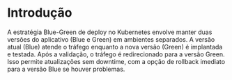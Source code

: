 # Introdução

A estratégia Blue-Green de deploy no Kubernetes envolve manter duas versões do aplicativo (Blue e Green) em ambientes separados. A versão atual (Blue) atende o tráfego enquanto a nova versão (Green) é implantada e testada. Após a validação, o tráfego é redirecionado para a versão Green. Isso permite atualizações sem downtime, com a opção de rollback imediato para a versão Blue se houver problemas.

